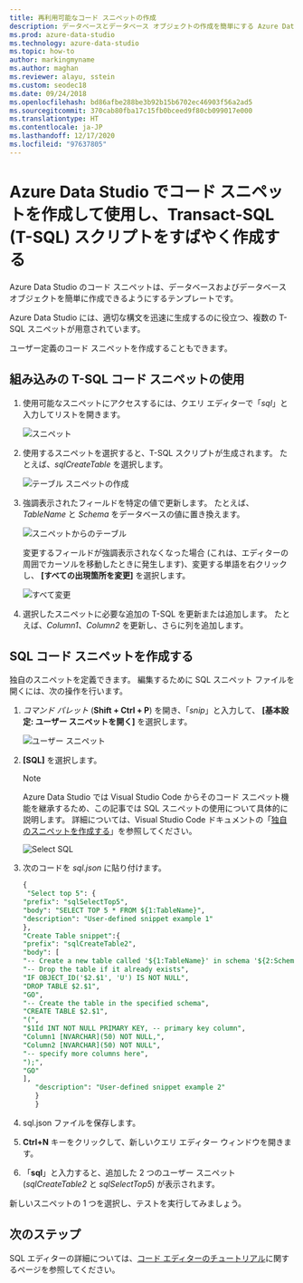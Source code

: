 ```yaml
---
title: 再利用可能なコード スニペットの作成
description: データベースとデータベース オブジェクトの作成を簡単にする Azure Data Studio SQL コード スニペットを作成し、使用する方法について説明します。
ms.prod: azure-data-studio
ms.technology: azure-data-studio
ms.topic: how-to
author: markingmyname
ms.author: maghan
ms.reviewer: alayu, sstein
ms.custom: seodec18
ms.date: 09/24/2018
ms.openlocfilehash: bd86afbe288be3b92b15b6702ec46903f56a2ad5
ms.sourcegitcommit: 370cab80fba17c15fb0bceed9f80cb099017e000
ms.translationtype: HT
ms.contentlocale: ja-JP
ms.lasthandoff: 12/17/2020
ms.locfileid: "97637805"
---
```

# <a name="create-and-use-code-snippets-to-quickly-create-transact-sql-t-sql-scripts-in-azure-data-studio"></a>Azure Data Studio でコード スニペットを作成して使用し、Transact-SQL (T-SQL) スクリプトをすばやく作成する

Azure Data Studio のコード スニペットは、データベースおよびデータベース オブジェクトを簡単に作成できるようにするテンプレートです。 

Azure Data Studio には、適切な構文を迅速に生成するのに役立つ、複数の T-SQL スニペットが用意されています。 

ユーザー定義のコード スニペットを作成することもできます。

## <a name="using-built-in-t-sql-code-snippets"></a>組み込みの T-SQL コード スニペットの使用

1. 使用可能なスニペットにアクセスするには、クエリ エディターで「*sql*」と入力してリストを開きます。

   ![スニペット](media/code-snippets/sql-snippets.png)

2. 使用するスニペットを選択すると、T-SQL スクリプトが生成されます。 たとえば、*sqlCreateTable* を選択します。

   ![テーブル スニペットの作成](media/code-snippets/create-table.png)

3. 強調表示されたフィールドを特定の値で更新します。 たとえば、*TableName* と *Schema* をデータベースの値に置き換えます。

   ![スニペットからのテーブル](media/code-snippets/table-from-snippet.png)

   変更するフィールドが強調表示されなくなった場合 (これは、エディターの周囲でカーソルを移動したときに発生します)、変更する単語を右クリックし、 **[すべての出現箇所を変更]** を選択します。

   ![すべて変更](media/code-snippets/change-all.png)

4. 選択したスニペットに必要な追加の T-SQL を更新または追加します。 たとえば、*Column1*、*Column2* を更新し、さらに列を追加します。

## <a name="creating-sql-code-snippets"></a>SQL コード スニペットを作成する

独自のスニペットを定義できます。 編集するために SQL スニペット ファイルを開くには、次の操作を行います。

1. *コマンド パレット* (**Shift + Ctrl + P**) を開き、「*snip*」と入力して、 **[基本設定: ユーザー スニペットを開く]** を選択します。

   ![ユーザー スニペット](media/code-snippets/user-snippets.png)

2. **[SQL]** を選択します。

   > [!NOTE]
   > Azure Data Studio では Visual Studio Code からそのコード スニペット機能を継承するため、この記事では SQL スニペットの使用について具体的に説明します。 詳細については、Visual Studio Code ドキュメントの「[独自のスニペットを作成する](https://code.visualstudio.com/docs/editor/userdefinedsnippets)」を参照してください。 

   ![Select SQL](media/code-snippets/select-sql.png)

3. 次のコードを *sql.json* に貼り付けます。

    ```sql
    {
     "Select top 5": {
    "prefix": "sqlSelectTop5",
    "body": "SELECT TOP 5 * FROM ${1:TableName}",
    "description": "User-defined snippet example 1"
    },
    "Create Table snippet":{
    "prefix": "sqlCreateTable2",
    "body": [
    "-- Create a new table called '${1:TableName}' in schema '${2:SchemaName}'",
    "-- Drop the table if it already exists",
    "IF OBJECT_ID('$2.$1', 'U') IS NOT NULL",
    "DROP TABLE $2.$1",
    "GO",
    "-- Create the table in the specified schema",
    "CREATE TABLE $2.$1",
    "(",
    "$1Id INT NOT NULL PRIMARY KEY, -- primary key column",
    "Column1 [NVARCHAR](50) NOT NULL,",
    "Column2 [NVARCHAR](50) NOT NULL",
    "-- specify more columns here",
    ");",
    "GO"
    ],
       "description": "User-defined snippet example 2"
       }
       }
    ```

4. sql.json ファイルを保存します。

5. **Ctrl+N** キーをクリックして、新しいクエリ エディター ウィンドウを開きます。

6. 「**sql**」と入力すると、追加した 2 つのユーザー スニペット (*sqlCreateTable2* と *sqlSelectTop5*) が表示されます。

新しいスニペットの 1 つを選択し、テストを実行してみましょう。

## <a name="next-steps"></a>次のステップ

SQL エディターの詳細については、[コード エディターのチュートリアル](tutorial-sql-editor.md)に関するページを参照してください。
